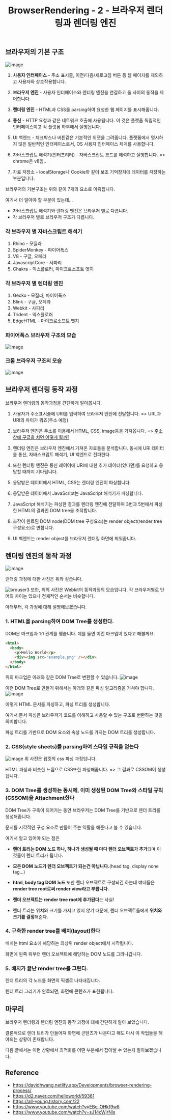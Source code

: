 ﻿---
published: true
title: "BrowserRendering - 2 - 브라우저 렌더링과 렌더링 엔진"
categories:
  - FrontEnd
tags:
  - FrontEnd
---

## 브라우저의 기본 구조

![image](https://user-images.githubusercontent.com/60723373/172888008-1bf37b90-f64b-4862-9b27-07c8792b0ce7.png)

1. **사용자 인터페이스** - 주소 표시줄, 이전/다음/새로고침 버튼 등 웹 페이지를 제외하고 사용자와 상호작용합니다.

2. **브라우저 엔진** - 사용자 인터페이스와 렌더링 엔진을 연결하고 둘 사이의 동작을 제어합니다.

3. **렌더링 엔진** - HTML과 CSS를 parsing하여 요청한 웹 페이지를 표시해줍니다.

4. **통신** - HTTP 요청과 같은 네트워크 호출에 사용됩니다. 이 것은 플랫폼 독립적인 인터페이스이고 각 플랫폼 하부에서 실행됩니다.

5. UI 백엔드 - 체크박스나 버튼같은 기본적인 위젯을 그려줍니다. 플랫폼에서 명시하지 않은 일반적인 인터페이스로서, OS 사용자 인터페이스 체계를 사용합니다.

6. 자바스크립트 해석기(인터프리터) - 자바스크립트 코드를 해석하고 실행합니다. => chrome은 v8임..

7. 자료 저장소 - localStorage나 Cookie와 같이 보조 기억장치에 데이터를 저장하는 부분입니다.

브라우저의 기본구조는 위와 같이 7개의 요소로 이뤄집니다.

여기서 더 알아야 할 부분이 있는데...

- 자바스크립트 해석기와 렌더링 엔진은 브라우저 별로 다릅니다.
- 각 브라우저 별로 브라우저 구조가 다릅니다.

### 각 브라우저 별 자바스크립트 해석기

1. Rhino - 모질라
2. SpiderMonkey - 파이어폭스
3. V8 - 구글, 오페라
4. JavascriptCore - 사파리
5. Chakra - 익스플로러, 마이크로소프트 엣지

### 각 브라우저 별 렌더링 엔진

1. Gecko - 모질라, 파이어폭스
2. Blink - 구글, 오페라
3. Webkit - 사파리
4. Trident - 익스플로러
5. EdgeHTML - 마이크로소프트 엣지

### 파이어폭스 브라우저 구조의 모습

![image](https://user-images.githubusercontent.com/60723373/172893452-61f4c497-b48c-4ff5-b48c-a783271d83f8.png)

### 크롬 브라우저 구조의 모습

![image](https://user-images.githubusercontent.com/60723373/172893522-e62610d1-0498-423a-ad8e-c7292927270a.png)

## 브라우저 렌더링 동작 과정

브라우저 렌더링의 동작과정을 간단하게 알아봅시다.

1.  사용자가 주소표시줄에 URI를 입력하여 브라우저 엔진에 전달합니다.
    => URL과 URI의 차이가 뭐죠(주소 예정)

2.  브라우저 엔진은 주소를 이용해서 HTML, CSS, image등을 가져옵니다.
    => [주소창에 구글을 치면 어떻게 될까?](https://suhwan2004.github.io/frontend/BrowserRendering1/)

3.  렌더링 엔진은 브라우저 엔진에서 가져온 자료들을 분석합니다. 동시에 URI 데이터를 통신, 자바스크립트 해석기, UI 백엔드로 전파한다.

4.  또한 렌더링 엔진은 통신 레이어에 URI에 대한 추가 데이터(있다면)를 요청하고 응답할 때까지 기다립니다.

5.  응답받은 데이터에서 HTML, CSS는 렌더링 엔진이 파싱합니다.

6.  응답받은 데이터에서 JavaScript는 JavaScript 해석기가 파싱합니다.

7.  JavaScript 해석기는 파싱한 결과를 렌더링 엔진에 전달하여 3번과 5번에서 파싱한 HTML의 결과인 DOM tree을 조작합니다.

8.  조작이 완료된 DOM node(DOM tree 구성요소)는 render object(render tree 구성요소)로 변합니다.

9.  UI 벡엔드는 render object를 브라우저 렌더링 화면에 띄워줍니다.

## 렌더링 엔진의 동작 과정

![image](https://user-images.githubusercontent.com/60723373/172893881-678a03b1-394f-46cb-9ab1-5d1ec5b91c26.png)

랜더링 과정에 대한 사진은 위와 같습니다.

![brouser3](https://d2.naver.com/content/images/2015/06/helloworld-59361-3.png)
또한, 위의 사진은 Webkit의 동작과정의 모습입니다. 각 브라우저별로 단어의 차이는 있으나 전체적인 순서는 비슷합니다.

아래부터, 각 과정에 대해 설명해보겠습니다.

### 1. HTML을 parsing하여 DOM Tree를 생성한다.

DOM은 마크업과 1:1 관계를 맺습니다. 예를 들면 이런 마크업이 있다고 해볼께요.

```html
<html>
  <body>
    <p>Hello World</p>
    <div><img src="example.png" /></div>
  </body>
</html>
```

위의 마크업은 아래와 같은 DOM Tree로 변환할 수 있습니다.
![image](https://user-images.githubusercontent.com/60723373/172902952-ca6c4886-9bc5-475c-9089-cf88463af567.png)

이런 DOM Tree로 만들기 위해서는 아래와 같은 파싱 알고리즘을 거쳐야 합니다.
![image](https://user-images.githubusercontent.com/60723373/172903458-0ce1e00e-f0df-47ce-aa39-6f6e905d3c14.png)

이렇게 HTML 문서를 파싱하고, 파싱 트리를 생성합니다.

여기서 문서 파싱은 브라우저가 코드를 이해하고 사용할 수 있는 구조로 변환하는 것을 의미합니다.

파싱 트리를 기반으로 DOM 요소와 속성 노드를 가지는 DOM 트리를 생성합니다.

### 2. CSS(style sheets)를 parsing하여 스타일 규칙을 얻는다

![image](https://user-images.githubusercontent.com/60723373/172904762-c027568f-d67c-43e0-8320-9118f86e8c5b.png)
위 사진은 웹킷의 css 파싱 과정입니다.

HTML 파싱과 비슷한 느낌으로 CSS또한 파싱해줍니다.
=> 그 결과로 CSSOM이 생성됩니다.

### 3. DOM Tree를 생성하는 동시에, 이미 생성된 DOM Tree와 스타일 규칙(CSSOM)을 Attachment한다

DOM Tree가 구축이 되어가는 동안 브라우저는 DOM Tree를 기반으로 렌더 트리를 생성해줍니다.

문서를 시각적인 구성 요소로 만들어 주는 역활을 해준다고 볼 수 있습니다.

여기서 알고 있어야 되는 점은

- **렌더 트리는 DOM 노드 하나, 하나가 생성될 때 마다 렌더 오브젝트가 추가**되며 이 것들이 렌더 트리가 됩니다.

- **모든 DOM 노드가 렌더 오브젝트가 되는건 아닙니다.**(head tag, display none tag...)

- **html, body tag DOM 노드** 또한 렌더 오브젝트로 구성되긴 하는데 얘네들은 **render tree root로써 render view라고 부릅니다.**

- **렌더 오브젝트는 render tree root에 추가된다**는 사실!

- 렌더 트리는 위치와 크기를 가지고 있지 않기 때문에, 렌더 오브젝트들에게 **위치와 크기를 결정**해준다.

### 4. 구축한 render tree를 배치(layout)한다

배치는 html 요소에 해당하는 최상위 render object에서 시작됩니다.

화면에 왼쪽 위부터 렌더 오브젝트에 해당하는 DOM 노드를 그려나갑니다.

### 5. 배치가 끝난 render tree를 그린다.

렌더 트리의 각 노드를 화면의 픽셀로 나타내집니다.

렌더 트리 그리기가 완료되면, 화면에 콘텐츠가 표현됩니다.

## 마무리

브라우저 렌더링과 렌더링 엔진의 동작 과정에 대해 간단하게 알아 보았습니다.

결론적으로 렌더 트리가 만들어져 화면에 콘텐츠가 나온다고 해도 다시 이 작업들을 해야되는 상황이 존재합니다.

다음 글에서는 이런 상황에서 최적화를 어떤 부분에서 잡아낼 수 있는지 알아보겠습니다.

## Reference

- https://davidhwang.netlify.app/Developments/browser-rendering-process/
- https://d2.naver.com/helloworld/59361
- https://all-young.tistory.com/22
- https://www.youtube.com/watch?v=EBe-OHkf9w8
- https://www.youtube.com/watch?v=sJ14cWjrNis
